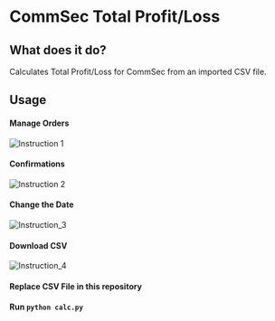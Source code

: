 # CommSec Total Profit/Loss
## What does it do?
Calculates Total Profit/Loss for CommSec from an imported CSV file.

## Usage

#### Manage Orders
![Instruction 1](https://raw.githubusercontent.com/mattlau1/commsec-total-profit-loss/main/images/Screenshot_1.jpg)

#### Confirmations
![Instruction 2](https://raw.githubusercontent.com/mattlau1/commsec-total-profit-loss/main/images/Screenshot_2.jpg)

#### Change the Date
![Instruction_3](https://raw.githubusercontent.com/mattlau1/commsec-total-profit-loss/main/images/Screenshot_3.jpg)

#### Download CSV
![Instruction_4](https://raw.githubusercontent.com/mattlau1/commsec-total-profit-loss/main/images/Screenshot_4.jpg)

#### Replace CSV File in this repository

#### Run `python calc.py`

